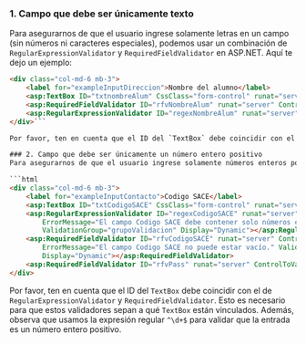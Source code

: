 ### 1. Campo que debe ser únicamente texto
Para asegurarnos de que el usuario ingrese solamente letras en un campo (sin números ni caracteres especiales), podemos usar un combinación de `RegularExpressionValidator` y `RequiredFieldValidator` en ASP.NET. Aquí te dejo un ejemplo:

```html
<div class="col-md-6 mb-3">  
	<label for="exampleInputDireccion">Nombre del alumno</label>  			
	<asp:TextBox ID="txtnombreAlum" CssClass="form-control" runat="server" autocomplete="off" Text=""></asp:TextBox>
	<asp:RequiredFieldValidator ID="rfvNombreAlum" runat="server" ControlToValidate="txtnombreAlum" ErrorMessage="Campo obligatorio" ForeColor="Red"></asp:RequiredFieldValidator> 
	<asp:RegularExpressionValidator ID="regexNombreAlum" runat="server" ControlToValidate="txtnombreAlum" ErrorMessage="Solo se permiten letras en el campo Nombre del alumno" ValidationExpression="^[a-zA-Z\s]+$" ForeColor="Red"></asp:RegularExpressionValidator>  
</div>```

Por favor, ten en cuenta que el ID del `TextBox` debe coincidir con el de `RegularExpressionValidator` y `RequiredFieldValidator`. Esto es necesario para que estos validadores sepan a qué `TextBox` están vinculados.

### 2. Campo que debe ser únicamente un número entero positivo
Para asegurarnos de que el usuario ingrese solamente números enteros positivos en un campo, podemos usar una combinación de `RegularExpressionValidator` y `RequiredFieldValidator` en ASP.NET. Aquí te dejo un ejemplo:

```html
<div class="col-md-6 mb-3">
    <label for="exampleInputContacto">Codigo SACE</label>
    <asp:TextBox ID="txtCodigoSACE" CssClass="form-control" runat="server" autocomplete="off" Text=""></asp:TextBox>
    <asp:RegularExpressionValidator ID="regexCodigoSACE" runat="server" ControlToValidate="txtCodigoSACE"
        ErrorMessage="El campo Codigo SACE debe contener solo números enteros positivos." ValidationExpression="^\d+$"
        ValidationGroup="grupoValidacion" Display="Dynamic"></asp:RegularExpressionValidator>
    <asp:RequiredFieldValidator ID="rfvCodigoSACE" runat="server" ControlToValidate="txtCodigoSACE"
        ErrorMessage="El campo Codigo SACE no puede estar vacío." ValidationGroup="grupoValidacion"
        Display="Dynamic"></asp:RequiredFieldValidator>
    <asp:RequiredFieldValidator ID="rfvPass" runat="server" ControlToValidate="txtCodigoSACE" ErrorMessage="Codigo SACE es obligatorio" ForeColor="Red"></asp:RequiredFieldValidator>
</div>
```
Por favor, ten en cuenta que el ID del `TextBox` debe coincidir con el de `RegularExpressionValidator` y `RequiredFieldValidator`. Esto es necesario para que estos validadores sepan a qué `TextBox` están vinculados. Además, observa que usamos la expresión regular `^\d+$` para validar que la entrada es un número entero positivo.


